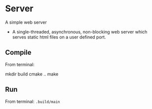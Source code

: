 # Server
A simple web server 
* A single-threaded, asynchronous, non-blocking web server which serves static html files on a user defined port.

## Compile
From terminal:

mkdir build
cmake ..
make

## Run
From terminal:
```.build/main```
